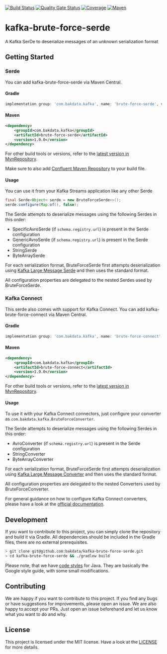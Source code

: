 [![Build Status](https://dev.azure.com/bakdata/public/_apis/build/status/bakdata.kafka-brute-force-serde?repoName=bakdata%2Fkafka-brute-force-serde&branchName=main)](https://dev.azure.com/bakdata/public/_build/latest?definitionId=30&repoName=bakdata%2Fkafka-brute-force-serde&branchName=main)
[![Quality Gate Status](https://sonarcloud.io/api/project_badges/measure?project=com.bakdata.kafka%3Abrute-force&metric=alert_status)](https://sonarcloud.io/summary/new_code?id=com.bakdata.kafka%3Abrute-force)
[![Coverage](https://sonarcloud.io/api/project_badges/measure?project=com.bakdata.kafka%3Abrute-force&metric=coverage)](https://sonarcloud.io/summary/new_code?id=com.bakdata.kafka%3Abrute-force)
[![Maven](https://img.shields.io/maven-central/v/com.bakdata.kafka/brute-force-serde.svg)](https://search.maven.org/search?q=g:com.bakdata.kafka%20AND%20a:brute-force-serde&core=gav)

# kafka-brute-force-serde
A Kafka SerDe to deserialize messages of an unknown serialization format

## Getting Started

### Serde

You can add kafka-brute-force-serde via Maven Central.

#### Gradle
```gradle
implementation group: 'com.bakdata.kafka', name: 'brute-force-serde', version: '1.0.0'
```

#### Maven
```xml
<dependency>
    <groupId>com.bakdata.kafka</groupId>
    <artifactId>brute-force-serde</artifactId>
    <version>1.0.0</version>
</dependency>
```

For other build tools or versions, refer to the [latest version in MvnRepository](https://mvnrepository.com/artifact/com.bakdata.kafka/brute-force-serde/latest).

Make sure to also add [Confluent Maven Repository](http://packages.confluent.io/maven/) to your build file.

#### Usage

You can use it from your Kafka Streams application like any other Serde

```java
final Serde<Object> serde = new BruteForceSerde<>();
serde.configure(Map.of(), false);
```

The Serde attempts to deserialize messages using the following Serdes in this order:
- SpecificAvroSerde (if `schema.registry.url`) is present in the Serde configuration
- GenericAvroSerde (if `schema.registry.url`) is present in the Serde configuration
- StringSerde
- ByteArraySerde

For each serialization format, BruteForceSerde first attempts deserialization using [Kafka Large Message Serde](https://github.com/bakdata/kafka-large-message-serde/)
and then uses the standard format.

All configuration properties are delegated to the nested Serdes used by BruteForceSerde.

### Kafka Connect

This serde also comes with support for Kafka Connect.
You can add kafka-brute-force-connect via Maven Central.

#### Gradle
```gradle
implementation group: 'com.bakdata.kafka', name: 'brute-force-connect', version: '1.0.0'
```

#### Maven
```xml
<dependency>
    <groupId>com.bakdata.kafka</groupId>
    <artifactId>brute-force-connect</artifactId>
    <version>1.0.0</version>
</dependency>
```

For other build tools or versions, refer to the [latest version in MvnRepository](https://mvnrepository.com/artifact/com.bakdata.kafka/brute-force-connect/latest).

#### Usage

To use it with your Kafka Connect connectors, just configure your converter as `com.bakdata.kafka.BruteForceConverter`.

The Serde attempts to deserialize messages using the following Serdes in this order:
- AvroConverter (if `schema.registry.url`) is present in the Serde configuration
- StringConverter
- ByteArrayConverter

For each serialization format, BruteForceSerde first attempts deserialization using [Kafka Large Message Converter](https://github.com/bakdata/kafka-large-message-serde/)
and then uses the standard format.

All configuration properties are delegated to the nested Converters used by BruteForceConverter.

For general guidance on how to configure Kafka Connect converters, please have a look at the [official documentation](https://docs.confluent.io/home/connect/configuring.html).

## Development

If you want to contribute to this project, you can simply clone the repository and build it via Gradle.
All dependencies should be included in the Gradle files, there are no external prerequisites.

```bash
> git clone git@github.com:bakdata/kafka-brute-force-serde.git
> cd kafka-brute-force-serde && ./gradlew build
```

Please note, that we have [code styles](https://github.com/bakdata/bakdata-code-styles) for Java.
They are basically the Google style guide, with some small modifications.

## Contributing

We are happy if you want to contribute to this project.
If you find any bugs or have suggestions for improvements, please open an issue.
We are also happy to accept your PRs.
Just open an issue beforehand and let us know what you want to do and why.

## License
This project is licensed under the MIT license.
Have a look at the [LICENSE](https://github.com/bakdata/kafka-brute-force-serde/blob/main/LICENSE) for more details.

